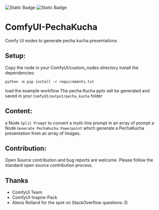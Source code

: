 ![Static Badge](https://img.shields.io/badge/status-validated-green) ![Static Badge](https://img.shields.io/badge/validation-f2466984-blue)

# ComfyUI-PechaKucha
Comfy UI nodes to generate pecha kucha presentations

## Setup:
Copy the node in your ComfyUI/custom_nodes directory
install the dependencies:
```
python -m pip install -r requirements.txt
```
load the example workflow
The pecha Kucha pptx will be generated and saved in your `ComfyUI/output/pecha_kucha` folder


## Content:
a Node `Split Prompt` to convert a multi-line prompt in an array of prompt
a Node `Generate PechaKucha Powerpoint` which generate a PechaKucha presentation from an array of Images.

## Contribution:
Open Source contribution and bug reports are welcome.
Please follow the standard open source contribution process.

## Thanks
* ComfyUI Team
* ComfyUI-Inspire-Pack
* Alexis Rolland for the spot on StackOverflow questions :D
